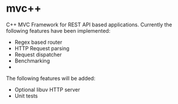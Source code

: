 # mvc++
C++ MVC Framework for REST API based applications.
Currently the following features have been implemented:
* Regex based router
* HTTP Request parsing
* Request dispatcher
* Benchmarking
* 
The following features will be added:
* Optional libuv HTTP server
* Unit tests
